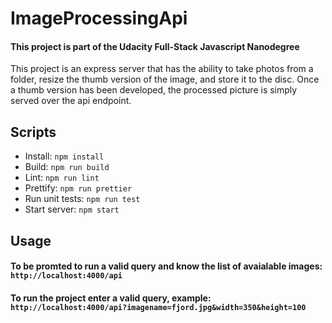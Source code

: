 # ImageProcessingApi
#### This project is part of the Udacity Full-Stack Javascript Nanodegree

This project is an express server that has the ability to take photos from a folder, resize the thumb version of the image, and store it to the disc. Once a thumb version has been developed, the processed picture is simply served over the api endpoint.

## Scripts
* Install: `npm install`
* Build: `npm run build`
* Lint: `npm run lint`
* Prettify: `npm run prettier`
* Run unit tests: `npm run test`
* Start server: `npm start`

## Usage

#### To be promted to run a valid query and know the list of avaialable images: `http://localhost:4000/api`

#### To run the project enter a valid query, example: `http://localhost:4000/api?imagename=fjord.jpg&width=350&height=100`

